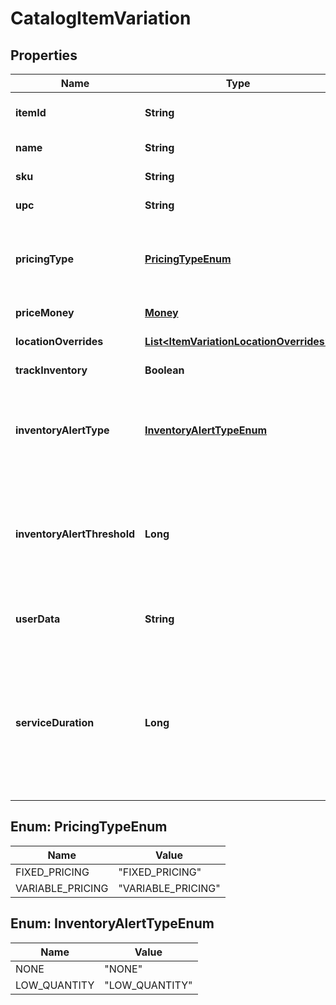 
# CatalogItemVariation

## Properties
Name | Type | Description | Notes
------------ | ------------- | ------------- | -------------
**itemId** | **String** | The ID of the [CatalogItem](#type-catalogitem) associated with this item variation. Searchable. |  [optional]
**name** | **String** | The item variation&#39;s name. Searchable. |  [optional]
**sku** | **String** | The item variation&#39;s SKU, if any. Searchable. |  [optional]
**upc** | **String** | The item variation&#39;s UPC, if any. Searchable. |  [optional]
**pricingType** | [**PricingTypeEnum**](#PricingTypeEnum) | Indicates whether the item variation&#39;s price is fixed or determined at the time of sale. See [CatalogPricingType](#type-catalogpricingtype) for all possible values. |  [optional]
**priceMoney** | [**Money**](Money.md) | The item variation&#39;s price, if fixed pricing is used. |  [optional]
**locationOverrides** | [**List&lt;ItemVariationLocationOverrides&gt;**](ItemVariationLocationOverrides.md) | Per-[location](#type-location) price and inventory overrides. |  [optional]
**trackInventory** | **Boolean** | If &#x60;true&#x60;, inventory tracking is active for the variation. |  [optional]
**inventoryAlertType** | [**InventoryAlertTypeEnum**](#InventoryAlertTypeEnum) | Indicates whether the item variation displays an alert when its inventory quantity is less than or equal to its &#x60;inventory_alert_threshold&#x60;. See [InventoryAlertType](#type-inventoryalerttype) for all possible values. |  [optional]
**inventoryAlertThreshold** | **Long** | If the inventory quantity for the variation is less than or equal to this value and &#x60;inventory_alert_type&#x60; is &#x60;LOW_QUANTITY&#x60;, the variation displays an alert in the merchant dashboard.  This value is always an integer. |  [optional]
**userData** | **String** | Arbitrary user metadata to associate with the item variation. Cannot exceed 255 characters. Searchable. |  [optional]
**serviceDuration** | **Long** | If the [CatalogItem](#type-catalogitem) that owns this item variation is of type &#x60;APPOINTMENTS_SERVICE&#x60;, then this is the duration of the service in milliseconds. For example, a 30 minute appointment would have the value &#x60;1800000&#x60;, which is equal to 30 (minutes) * 60 (seconds per minute) * 1000 (milliseconds per second). |  [optional]


<a name="PricingTypeEnum"></a>
## Enum: PricingTypeEnum
Name | Value
---- | -----
FIXED_PRICING | &quot;FIXED_PRICING&quot;
VARIABLE_PRICING | &quot;VARIABLE_PRICING&quot;


<a name="InventoryAlertTypeEnum"></a>
## Enum: InventoryAlertTypeEnum
Name | Value
---- | -----
NONE | &quot;NONE&quot;
LOW_QUANTITY | &quot;LOW_QUANTITY&quot;



